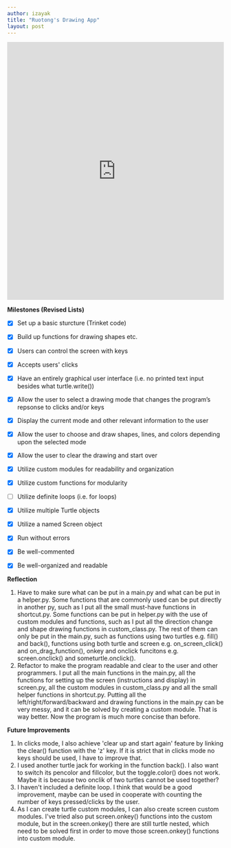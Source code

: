 ```yaml
---
author: izayak
title: "Ruotong's Drawing App"
layout: post
---
```


<iframe src="https://trinket.io/embed/python/a0f2ab41d8" width="100%" height="600" frameborder="0" marginwidth="0" marginheight="0" allowfullscreen></iframe>  
  

**Milestones (Revised Lists)**  
- [x] Set up a basic sturcture (Trinket code)  
- [x] Build up functions for drawing shapes etc.  
- [x] Users can control the screen with keys  
- [x] Accepts users' clicks  
- [x] Have an entirely graphical user interface (i.e. no printed text input besides what turtle.write())  
- [x] Allow the user to select a drawing mode that changes the program’s repsonse to clicks and/or keys  
- [x] Display the current mode and other relevant information to the user  
- [x] Allow the user to choose and draw shapes, lines, and colors depending upon the selected mode  
- [x] Allow the user to clear the drawing and start over   
- [x] Utilize custom modules for readability and organization  
- [x] Utilize custom functions for modularity  
- [ ] Utilize definite loops (i.e. for loops)
- [x] Utilize multiple Turtle objects  
- [x] Utilize a named Screen object  
- [x] Run without errors  
- [x] Be well-commented  
- [x] Be well-organized and readable  


**Reflection**  
1. Have to make sure what can be put in a main.py and what can be put in a helper.py. Some functions that are commonly used can be put directly in another py, such as I put all the small must-have functions in shortcut.py. Some functions can be put in helper.py with the use of custom modules and functions, such as I put all the direction change and shape drawing functions in custom_class.py. The rest of them can only be put in the main.py, such as functions using two turtles e.g. fill() and back(), functions using both turtle and screen e.g. on_screen_click() and on_drag_function(), onkey and onclick funcitons e.g. screen.onclick() and someturtle.onclick().  
2. Refactor to make the program readable and clear to the user and other programmers. I put all the main functions in the main.py, all the functions for setting up the screen (instructions and display) in screen.py, all the custom modules in custom_class.py and all the small helper functions in shortcut.py. Putting all the left/right/forward/backward and drawing functions in the main.py can be very messy, and it can be solved by creating a custom module. That is way better. Now the program is much more concise than before.  


**Future Improvements**  
1. In clicks mode, I also achieve 'clear up and start again' feature by linking the clear() function with the 'z' key. If it is strict that in clicks mode no keys should be used, I have to improve that.  
2. I used another turtle jack for working in the function back(). I also want to switch its pencolor and fillcolor, but the toggle.color() does not work. Maybe it is because two onclik of two turtles cannot be used together?   
3. I haven't included a definite loop. I think that would be a good improvement, maybe can be used in cooperate with counting the number
of keys pressed/clicks by the user.   
4. As I can create turtle custom modules, I can also create screen custom modules. I've tried also put screen.onkey() functions into the custom module, but in the screen.onkey() there are still turtle nested, which need to be solved first in order to move those screen.onkey() functions into custom module.  
